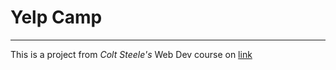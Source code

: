 # **Yelp Camp**
---
This is a project from *Colt Steele's* Web Dev course on 
[link](https://www.udemy.com)